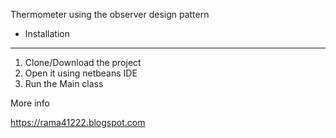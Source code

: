 Thermometer using the observer design pattern

* Installation
_______________
1. Clone/Download the project
2. Open it using netbeans IDE
3. Run the Main class

More info

https://rama41222.blogspot.com


